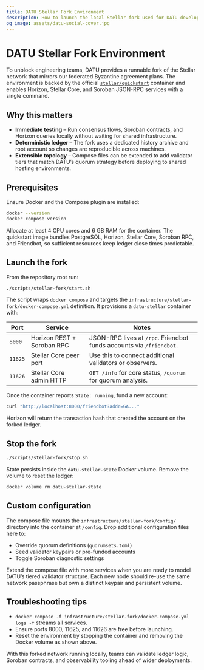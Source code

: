 ```yaml
---
title: DATU Stellar Fork Environment
description: How to launch the local Stellar fork used for DATU development and testing.
og_image: assets/datu-social-cover.jpg
---
```


# DATU Stellar Fork Environment

To unblock engineering teams, DATU provides a runnable fork of the Stellar network that mirrors our
federated Byzantine agreement plans. The environment is backed by the official
[`stellar/quickstart`](https://github.com/stellar/quickstart) container and enables Horizon, Stellar
Core, and Soroban JSON-RPC services with a single command.

## Why this matters

* **Immediate testing** – Run consensus flows, Soroban contracts, and Horizon queries locally without
  waiting for shared infrastructure.
* **Deterministic ledger** – The fork uses a dedicated history archive and root account so changes are
  reproducible across machines.
* **Extensible topology** – Compose files can be extended to add validator tiers that match DATU’s
  quorum strategy before deploying to shared hosting environments.

## Prerequisites

Ensure Docker and the Compose plugin are installed:

```bash
docker --version
docker compose version
```

Allocate at least 4 CPU cores and 6 GB RAM for the container. The quickstart image bundles
PostgreSQL, Horizon, Stellar Core, Soroban RPC, and Friendbot, so sufficient resources keep ledger
close times predictable.

## Launch the fork

From the repository root run:

```bash
./scripts/stellar-fork/start.sh
```

The script wraps `docker compose` and targets the `infrastructure/stellar-fork/docker-compose.yml`
definition. It provisions a `datu-stellar` container with:

| Port | Service | Notes |
| ---- | ------- | ----- |
| `8000` | Horizon REST + Soroban RPC | JSON-RPC lives at `/rpc`. Friendbot funds accounts via `/friendbot`. |
| `11625` | Stellar Core peer port | Use this to connect additional validators or observers. |
| `11626` | Stellar Core admin HTTP | `GET /info` for core status, `/quorum` for quorum analysis. |

Once the container reports `State: running`, fund a new account:

```bash
curl "http://localhost:8000/friendbot?addr=GA..."
```

Horizon will return the transaction hash that created the account on the forked ledger.

## Stop the fork

```bash
./scripts/stellar-fork/stop.sh
```

State persists inside the `datu-stellar-state` Docker volume. Remove the volume to reset the ledger:

```bash
docker volume rm datu-stellar-state
```

## Custom configuration

The compose file mounts the `infrastructure/stellar-fork/config/` directory into the container at
`/config`. Drop additional configuration files here to:

* Override quorum definitions (`quorumsets.toml`)
* Seed validator keypairs or pre-funded accounts
* Toggle Soroban diagnostic settings

Extend the compose file with more services when you are ready to model DATU’s tiered validator
structure. Each new node should re-use the same network passphrase but own a distinct keypair and
persistent volume.

## Troubleshooting tips

* `docker compose -f infrastructure/stellar-fork/docker-compose.yml logs -f` streams all services.
* Ensure ports 8000, 11625, and 11626 are free before launching.
* Reset the environment by stopping the container and removing the Docker volume as shown above.

With this forked network running locally, teams can validate ledger logic, Soroban contracts, and
observability tooling ahead of wider deployments.
